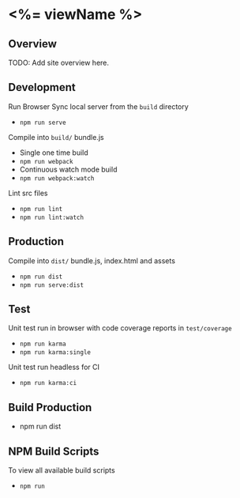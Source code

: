 # <%= viewName %>

## Overview

TODO: Add site overview here.

## Development

Run Browser Sync local server from the `build` directory

- `npm run serve`

Compile into `build/` bundle.js

- Single one time build
- `npm run webpack`
- Continuous watch mode build
- `npm run webpack:watch`

Lint src files

- `npm run lint`
- `npm run lint:watch`

## Production

Compile into `dist/` bundle.js, index.html and assets

- `npm run dist`
- `npm run serve:dist`

## Test

Unit test run in browser with code coverage reports in `test/coverage`

- `npm run karma`
- `npm run karma:single`

Unit test run headless for CI

- `npm run karma:ci`

## Build Production

- npm run dist

## NPM Build Scripts

To view all available build scripts

- `npm run`
